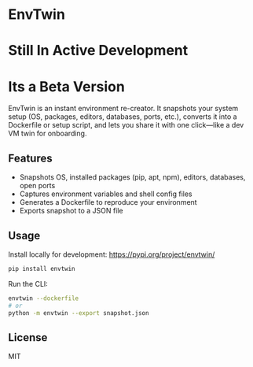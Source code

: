 # EnvTwin
# Still In Active Development
# Its a Beta Version

EnvTwin is an instant environment re-creator. It snapshots your system setup (OS, packages, editors, databases, ports, etc.), converts it into a Dockerfile or setup script, and lets you share it with one click—like a dev VM twin for onboarding.

## Features
- Snapshots OS, installed packages (pip, apt, npm), editors, databases, open ports
- Captures environment variables and shell config files
- Generates a Dockerfile to reproduce your environment
- Exports snapshot to a JSON file

## Usage

Install locally for development:
https://pypi.org/project/envtwin/
```sh
pip install envtwin
```

Run the CLI:

```sh
envtwin --dockerfile
# or
python -m envtwin --export snapshot.json
```

## License
MIT
